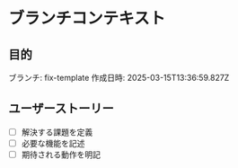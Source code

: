 # ブランチコンテキスト

## 目的

ブランチ: fix-template
作成日時: 2025-03-15T13:36:59.827Z

## ユーザーストーリー

- [ ] 解決する課題を定義
- [ ] 必要な機能を記述
- [ ] 期待される動作を明記
